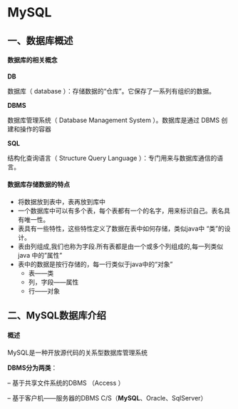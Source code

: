 # MySQL

## 一、数据库概述

#### 数据库的相关概念

**DB**

数据库（ database ）：存储数据的“仓库”。它保存了一系列有组织的数据。

**DBMS**

数据库管理系统（ Database Management System ）。数据库是通过 DBMS 创建和操作的容器

**SQL**

结构化查询语言（ Structure Query Language ）：专门用来与数据库通信的语言。

#### 数据库存储数据的特点

- 将数据放到表中，表再放到库中 
- 一个数据库中可以有多个表，每个表都有一个的名字，用来标识自己。表名具有唯一性。 
- 表具有一些特性，这些特性定义了数据在表中如何存储，类似java中 “类”的设计。 
- 表由列组成,我们也称为字段.所有表都是由一个或多个列组成的,每一列类似java 中的”属性”
- 表中的数据是按行存储的，每一行类似于java中的“对象”
  - 表——类
  - 列，字段——属性
  - 行——对象

## 二、MySQL数据库介绍

#### 概述

MySQL是一种开放源代码的关系型数据库管理系统

**DBMS分为两类**：

– 基于共享文件系统的DBMS （Access ） 

– 基于客户机——服务器的DBMS  C/S（**MySQL**、Oracle、SqlServer） 
